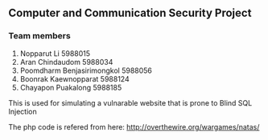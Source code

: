 ## Computer and Communication Security Project

### Team members
1. Nopparut Li 5988015
2. Aran Chindaudom 5988034
3. Poomdharm Benjasirimongkol 5988056
4. Boonrak Kaewnopparat 5988124
5. Chayapon Puakalong 5988185

This is used for simulating a vulnarable website that is prone to Blind SQL Injection

The php code is refered from here: http://overthewire.org/wargames/natas/